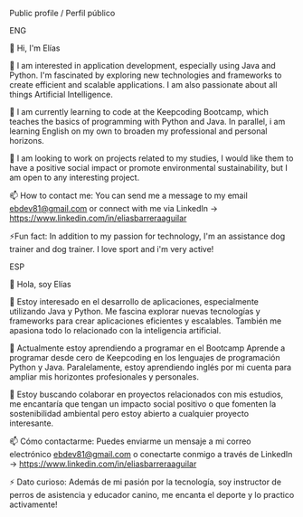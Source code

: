 Public profile / Perfil público

ENG

👋 Hi, I'm Elías

👀 I am interested in application development, especially using Java and Python. I'm fascinated by exploring new technologies and frameworks to create efficient and scalable applications. I am also passionate about all things Artificial Intelligence.

🌱 I am currently learning to code at the Keepcoding Bootcamp, which teaches the basics of programming with Python and Java. In parallel, i am learning English on my own to broaden my professional and personal horizons.

💞️ I am looking to work on projects related to my studies, I would like them to have a positive social impact or promote environmental sustainability, but I am open to any interesting project.

📫 How to contact me: You can send me a message to my email ebdev81@gmail.com or connect with me via LinkedIn -> https://www.linkedin.com/in/eliasbarreraaguilar

⚡Fun fact: In addition to my passion for technology, I'm an assistance dog trainer and dog trainer. I love sport and i'm very active!

ESP

👋 Hola, soy Elías

👀 Estoy interesado en el desarrollo de aplicaciones, especialmente utilizando Java y Python. Me fascina explorar nuevas tecnologías y frameworks para crear aplicaciones eficientes y escalables. También me apasiona todo lo relacionado con la inteligencia artificial.

🌱 Actualmente estoy aprendiendo a programar en el Bootcamp Aprende a programar desde cero de Keepcoding en los lenguajes de programación Python y Java. Paralelamente, estoy aprendiendo inglés por mi cuenta para ampliar mis horizontes profesionales y personales.

💞️ Estoy buscando colaborar en proyectos relacionados con mis estudios, me encantaría que tengan un impacto social positivo o que fomenten la sostenibilidad ambiental pero estoy abierto a cualquier proyecto interesante.

📫 Cómo contactarme: Puedes enviarme un mensaje a mi correo electrónico ebdev81@gmail.com o conectarte conmigo a través de LinkedIn -> https://www.linkedin.com/in/eliasbarreraaguilar

⚡ Dato curioso: Además de mi pasión por la tecnología, soy instructor de perros de asistencia y educador canino, me encanta el deporte y lo practico activamente!
